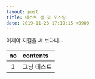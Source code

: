 ```yaml
---
layout: post
title: 테스트 겸 첫 포스팅
date: 2019-11-23 17:19:15 +0900
---
```


이제야 지킬을 써 보다니...

| no  | contents    |
| :-: | :---------- |
|  1  | 그냥 테스트 |

